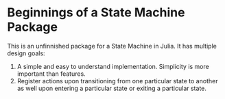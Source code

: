 # Beginnings of a State Machine Package
This is an unfinnished package for a State Machine in Julia. It has multiple design goals:

1. A simple and easy to understand implementation. Simplicity is more important than features.
2. Register actions upon transitioning from one particular state to another as well upon entering a particular state or exiting a particular state.